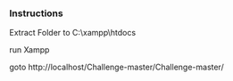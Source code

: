 ### Instructions

Extract Folder to C:\xampp\htdocs

run Xampp

goto http://localhost/Challenge-master/Challenge-master/
